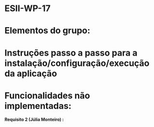 # ESII-WP-17

# Elementos do grupo:



# Instruções passo a passo para a instalação/configuração/execução da aplicação



# Funcionalidades não implementadas:



**Requisito 2 (Júlia Monteiro) :**


